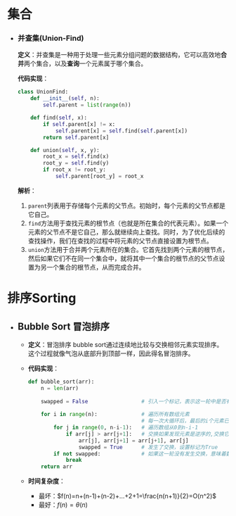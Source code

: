 





# **集合**

- ### 并查集(Union-Find)

  **定义**：并查集是一种用于处理一些元素分组问题的数据结构，它可以高效地**合并**两个集合，以及**查询**一个元素属于哪个集合。

  **代码实现**：

  ```python
  class UnionFind:
      def __init__(self, n):
          self.parent = list(range(n))
  
      def find(self, x):
          if self.parent[x] != x:
              self.parent[x] = self.find(self.parent[x])
          return self.parent[x]
  
      def union(self, x, y):	
          root_x = self.find(x)
          root_y = self.find(y)
          if root_x != root_y:
              self.parent[root_y] = root_x
  ```

  **解析**：

  	1. `parent`列表用于存储每个元素的父节点。初始时，每个元素的父节点都是它自己。
  	1. `find`方法用于查找元素的根节点（也就是所在集合的代表元素）。如果一个元素的父节点不是它自己，那么就继续向上查找。同时，为了优化后续的查找操作，我们在查找的过程中将元素的父节点直接设置为根节点。
  	1. `union`方法用于合并两个元素所在的集合。它首先找到两个元素的根节点，然后如果它们不在同一个集合中，就将其中一个集合的根节点的父节点设置为另一个集合的根节点，从而完成合并。

# 排序Sorting

- ## Bubble Sort 冒泡排序

  - **定义**：冒泡排序 bubble sort通过连续地比较与交换相邻元素实现排序。这个过程就像气泡从底部升到顶部一样，因此得名冒泡排序。

  - **代码实现**：

    ```python
    def bubble_sort(arr):
        n = len(arr)
        
        swapped = False					# 引入一个标记，表示这一轮中是否有元素被交换
        
        for i in range(n):				# 遍历所有数组元素
            							# 每一次大循环后，最后的i个元素已经是排序好的了，所以不需要再次遍历它们
            for j in range(0, n-i-1): 	# 遍历数组从0到n-i-1
                if arr[j] > arr[j+1]:	# 交换如果发现元素是逆序的,交换它们
                    arr[j], arr[j+1] = arr[j+1], arr[j]
                    swapped = True  	# 发生了交换，设置标记为True
            if not swapped:				# 如果这一轮没有发生交换，意味着数组已经是有序的，可以提前结束排序
                break
        return arr
    ```

  - **时间复杂度**：

    - 最坏：$f(n)=n+(n-1)+(n-2)+...+2+1=\frac{n(n+1)}{2}=O(n^2)$
    - 最好：$f(n)=\theta(n)$​









